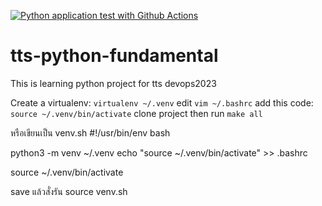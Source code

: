 [![Python application test with Github Actions](https://github.com/suptts/tts-python-fundamental/actions/workflows/testing_ci.yml/badge.svg)](https://github.com/suptts/tts-python-fundamental/actions/workflows/testing_ci.yml)

# tts-python-fundamental
This is learning python project for tts devops2023


Create a virtualenv: `virtualenv ~/.venv`
edit `vim ~/.bashrc` 
add this code: `source ~/.venv/bin/activate`
clone project then run `make all`

หรือเขียนเป็น venv.sh
#!/usr/bin/env bash

python3 -m venv ~/.venv
echo "source ~/.venv/bin/activate" >> .bashrc

source ~/.venv/bin/activate

save แล้วสั่งรัน
source venv.sh

